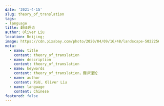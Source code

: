 ```yaml
---
date: '2021-4-15'
slug: theory_of_translation
tags:
- language
title: 翻译理论
author: Oliver Liu
location: Beijing;
image: https://cdn.pixabay.com/photo/2020/04/09/16/48/landscape-5022256_960_720.jpg
meta:
  - name: title
    content: theory_of_translation
  - name: description
    content: theory_of_translation
  - name: keywords
    content: theory_of_translation，翻译理论
  - name: author
    content: 刘彤, Oliver Liu
  - name: language
    content: Chinese
featured: false
---
```


